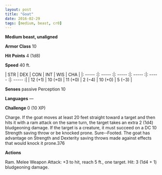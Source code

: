 ```yaml
---
layout: post
title: "Goat"
date: 2016-02-29
tags: [medium, beast, cr0]
---
```


**Medium beast, unaligned**

**Armor Class** 10

**Hit Points** 4 (1d8)

**Speed** 40 ft.

|   STR   |   DEX   |   CON   |   INT   |   WIS   |   CHA   |
|: ----- :|: ----- :|: ----- :|: ----- :|: ----- :|: ----- :|
| 12 (+1) | 10 (+0) | 11 (+0) | 2 (−4) | 10 (+0) | 5 (−3) |

**Senses** passive Perception 10 

**Languages** — 

**Challenge** 0 (10 XP)

Charge. If the goat moves at least 20 feet straight toward a target and then hits it with a ram attack on the same turn, the target takes an extra 2 (1d4) bludgeoning damage. If the target is a creature, it must succeed on a DC 10 Strength saving throw or be knocked prone. Sure-­‐Footed. The goat has advantage on Strength and Dexterity saving throws made against effects that would knock it prone.376 

**Actions**

Ram. Melee Weapon Attack: +3 to hit, reach 5 ft., one target. Hit: 3 (1d4 + 1) bludgeoning damage.
